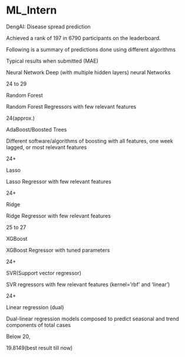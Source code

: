 # ML_Intern
DengAI: Disease spread prediction

Achieved a rank of 197 in 6790 participants on the leaderboard.

Following is a summary of predictions done using different algorithms



Typical results when submitted (MAE)



Neural Network
Deep (with multiple hidden layers) neural Networks

24 to 29

Random Forest

Random Forest Regressors with few relevant features

24(approx.)

AdaBoost/Boosted Trees

Different software/algorithms of boosting with all features, one week lagged, or most
relevant features

24+

Lasso

Lasso Regressor with few relevant features

24+

Ridge

Ridge Regressor with few relevant features

25 to 27

XGBoost

XGBoost Regressor with tuned parameters

24+

SVR(Support vector regressor)

SVR regressors with few relevant features (kernel=’rbf’ and ‘linear’)

24+

Linear regression (dual)

Dual-linear regression models composed to predict seasonal and trend components of total cases


Below 20,

19.8149(best result till now)
